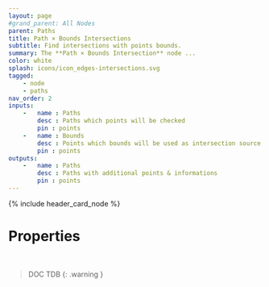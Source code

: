 ```yaml
---
layout: page
#grand_parent: All Nodes
parent: Paths
title: Path × Bounds Intersections
subtitle: Find intersections with points bounds.
summary: The **Path × Bounds Intersection** node ...
color: white
splash: icons/icon_edges-intersections.svg
tagged: 
    - node
    - paths
nav_order: 2
inputs:
    -   name : Paths
        desc : Paths which points will be checked
        pin : points
    -   name : Bounds
        desc : Points which bounds will be used as intersection source
        pin : points
outputs:
    -   name : Paths
        desc : Paths with additional points & informations
        pin : points
---
```


{% include header_card_node %}

# Properties
<br>

> DOC TDB
{: .warning }
